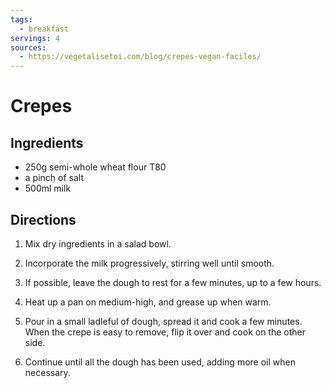 ```yaml
---
tags:
  - breakfast
servings: 4
sources:
  - https://vegetalisetoi.com/blog/crepes-vegan-faciles/
---
```


# Crepes

## Ingredients

- 250g semi-whole wheat flour T80
- a pinch of salt
- 500ml milk

## Directions

1. Mix dry ingredients in a salad bowl.

2. Incorporate the milk progressively, stirring well until smooth.

3. If possible, leave the dough to rest for a few minutes, up to a few hours.

4. Heat up a pan on medium-high, and grease up when warm.

5. Pour in a small ladleful of dough, spread it and cook a few minutes.  When the crepe is easy to remove, flip it over and cook on the other side.

6. Continue until all the dough has been used, adding more oil when necessary.

